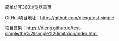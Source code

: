 简单仿写360浏览器首页

GitHub项目地址：https://github.com/dleng/test-simple

项目效果：https://dleng.github.io/test-simple/the%20simple%20imitation/index.html


